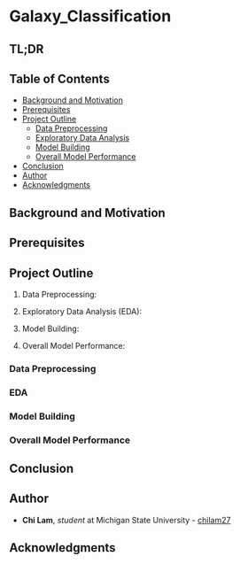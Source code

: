 # Galaxy_Classification



## TL;DR



## Table of Contents

* [Background and Motivation](#background-and-motivation)
* [Prerequisites](#prerequisites)
* [Project Outline](#project-outline)
  * [Data Preprocessing](#data-preprocessing)
  * [Exploratory Data Analysis](#eda)
  * [Model Building](#model-building)
  * [Overall Model Performance](#overall-model-performance)
* [Conclusion](#conclusion)
* [Author](#author)
* [Acknowledgments](#acknowledgments)

## Background and Motivation



## Prerequisites



## Project Outline

1. Data Preprocessing: 

2. Exploratory Data Analysis (EDA): 

3. Model Building: 

4. Overall Model Performance: 

### Data Preprocessing



### EDA



### Model Building



### Overall Model Performance



## Conclusion



## Author

* **Chi Lam**, _student_ at Michigan State University - [chilam27](https://github.com/chilam27)

## Acknowledgments

